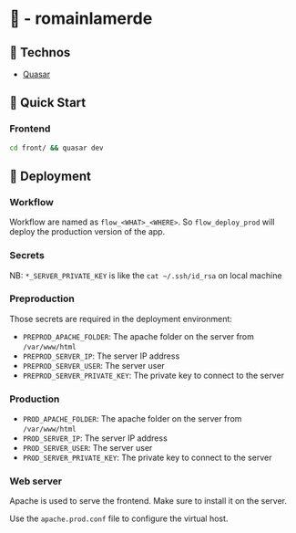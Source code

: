 # 💬 - romainlamerde

## 📖 Technos

- [Quasar](https://quasar.dev/)

## 🚀 Quick Start

### Frontend

```bash
cd front/ && quasar dev
```

## 🚢 Deployment

### Workflow

Workflow are named as `flow_<WHAT>_<WHERE>`. So `flow_deploy_prod` will deploy the production version of the app.

### Secrets

NB: `*_SERVER_PRIVATE_KEY` is like the `cat ~/.ssh/id_rsa` on local machine

### Preproduction

Those secrets are required in the deployment environment:
- `PREPROD_APACHE_FOLDER`: The apache folder on the server from `/var/www/html`
- `PREPROD_SERVER_IP`: The server IP address
- `PREPROD_SERVER_USER`: The server user
- `PREPROD_SERVER_PRIVATE_KEY`: The private key to connect to the server

### Production

- `PROD_APACHE_FOLDER`: The apache folder on the server from `/var/www/html`
- `PROD_SERVER_IP`: The server IP address
- `PROD_SERVER_USER`: The server user
- `PROD_SERVER_PRIVATE_KEY`: The private key to connect to the server

### Web server

Apache is used to serve the frontend. Make sure to install it on the server.

Use the `apache.prod.conf` file to configure the virtual host.
